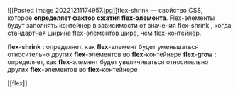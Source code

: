 ![[Pasted image 20221211174957.jpg]]flex-shrink — свойство CSS, которое **определяет фактор сжатия flex-элемента**. Flex-элементы будут заполнять контейнер в зависимости от значения flex-shrink , когда стандартная ширина flex-элементов шире, чем flex-контейнер.

**flex**-**shrink** : определяет, как **flex**-элемент будет уменьшаться относительно других **flex**-элементов во **flex**-контейнере **flex**-**grow** : определяет, как **flex**-элемент будет увеличиваться относительно других **flex**-элементов во **flex**-контейнере

[[flex]]